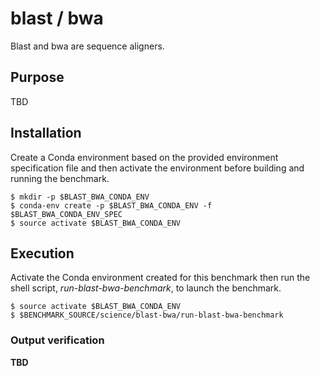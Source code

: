 # blast / bwa

Blast and bwa are sequence aligners.

## Purpose
TBD

## Installation

Create a Conda environment based on the provided environment specification file and then activate the environment before building and running the benchmark.

```
$ mkdir -p $BLAST_BWA_CONDA_ENV
$ conda-env create -p $BLAST_BWA_CONDA_ENV -f $BLAST_BWA_CONDA_ENV_SPEC
$ source activate $BLAST_BWA_CONDA_ENV
```

## Execution

Activate the Conda environment created for this benchmark then run the shell script, *run-blast-bwa-benchmark*, to launch the benchmark.

```
$ source activate $BLAST_BWA_CONDA_ENV
$ $BENCHMARK_SOURCE/science/blast-bwa/run-blast-bwa-benchmark
```

### Output verification

**TBD**
